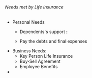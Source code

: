 ###### Needs met by Life Insurance

- Personal Needs
  - Dependents's support : 
  
  - Pay the debts and final expenses
- Business Needs:
  - Key Person Life Insurance
  - Buy-Sell Agreement
  - Employee Benefits
- 
